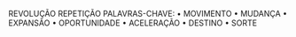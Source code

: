 REVOLUÇÃO
REPETIÇÃO
PALAVRAS-CHAVE:
• MOVIMENTO
• MUDANÇA
• EXPANSÃO
• OPORTUNIDADE
• ACELERAÇÃO
• DESTINO
• SORTE